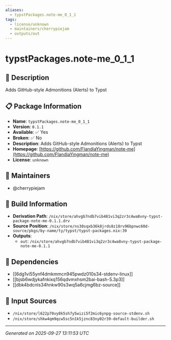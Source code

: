 ```yaml
---
aliases:
  - typstPackages.note-me_0_1_1
tags:
  - license/unknown
  - maintainers/cherrypiejam
  - outputs/out
---
```


# typstPackages.note-me_0_1_1

## 📝 Description

Adds GitHub-style Admonitions (Alerts) to Typst

## 📋 Package Information

- **Name**: `typstPackages.note-me_0_1_1`
- **Version**: `0.1.1`
- **Available**: ✅ Yes
- **Broken**: ✅ No
- **Description**: Adds GitHub-style Admonitions (Alerts) to Typst
- **Homepage**: [https://github.com/FlandiaYingman/note-me](https://github.com/FlandiaYingman/note-me)
- **License**: `unknown`
## 👥 Maintainers

- @cherrypiejam


## 🔧 Build Information

- **Derivation Path**: `/nix/store/ahvgb7ndb7vib481vi3q2zr3c4wa8vny-typst-package-note-me-0.1.1.drv`
- **Source Position**: `/nix/store/ns30sqxb36k8jrds8z18rv96bpnwc60d-source/pkgs/by-name/ty/typst/typst-packages.nix:39`
- **Outputs**:
  - `out`:  `/nix/store/ahvgb7ndb7vib481vi3q2zr3c4wa8vny-typst-package-note-me-0.1.1`

## 🔗 Dependencies

- [[6dg1vi55ynf4dmkmmcn945pwdz010s34-stdenv-linux]]
- [[bjsb6wdjykafnkixq156qdvmxhsm2bai-bash-5.3p3]]
- [[dbk4bdcnls34hnkw90s3wq5a6cjmg6bz-source]]

## 📁 Input Sources

- `/nix/store/l622p70vy8k5sh7y5wizi5f2mic6ynpg-source-stdenv.sh`
- `/nix/store/shkw4qm9qcw5sc5n1k5jznc83ny02r39-default-builder.sh`

---
*Generated on 2025-09-27 13:11:53 UTC*
